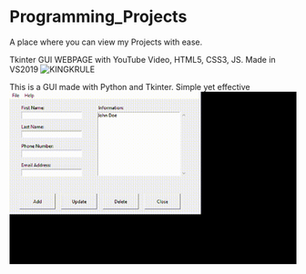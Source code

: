 # Programming_Projects
A place where you can view my Projects with ease.

Tkinter GUI
WEBPAGE with YouTube Video, HTML5, CSS3, JS. Made in VS2019
![KINGKRULE](king1.gif)

This is a GUI made with Python and Tkinter. 
Simple yet effective
![TkinterGUI](Tkin.gif)

